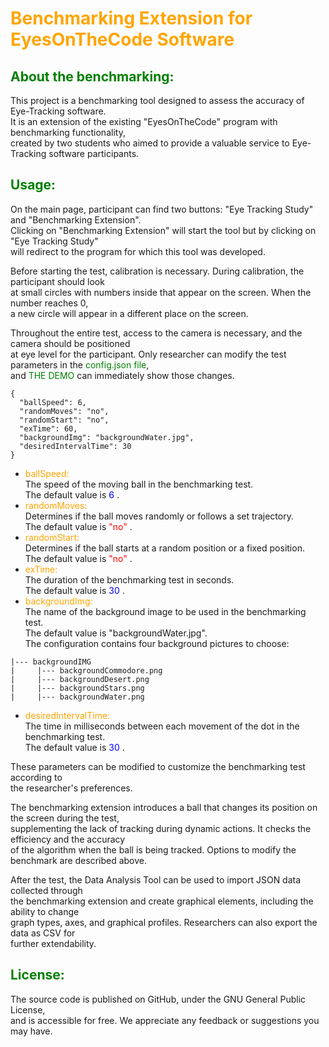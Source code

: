 # <font color="orange">Benchmarking Extension for EyesOnTheCode Software </font> 

##  <font color="green">About the benchmarking: </font>

This project is a benchmarking tool designed to assess the accuracy of Eye-Tracking software.    
It is an extension of the existing "EyesOnTheCode" program with benchmarking functionality,    
created by two students who aimed to provide a valuable service to Eye-Tracking software participants.   


## <font color="green">Usage: </font>

On the main page, participant can find two buttons: "Eye Tracking Study" and "Benchmarking Extension".    
Clicking on "Benchmarking Extension" will start the tool but by clicking on "Eye Tracking Study"    
will redirect to the program for which this tool was developed.    

Before starting the test, calibration is necessary. During calibration, the participant should look    
at small circles with numbers inside that appear on the screen. When the number reaches 0,    
a new circle will appear in a different place on the screen.      

Throughout the entire test, access to the camera is necessary, and the camera should be positioned    
at eye level for the participant. Only researcher can modify the test parameters in the  <font color="green">config.json file</font>,    
and <font color="green">THE DEMO</font> can immediately show those changes.       


````
{
  "ballSpeed": 6,
  "randomMoves": "no",
  "randomStart": "no",
  "exTime": 60,
  "backgroundImg": "backgroundWater.jpg",
  "desiredIntervalTime": 30
}    
````



- <font color="orange">ballSpeed: </font>       
The speed of the moving ball in the benchmarking test.    
The default value is <font color="blue">6 </font>.   
- <font color="orange">randomMoves: </font>   
Determines if the ball moves randomly or follows a set trajectory.   
The default value is <font color="red">"no" </font>.   
- <font color="orange">randomStart: </font>    
Determines if the ball starts at a random position or a fixed position.      
The default value is <font color="red">"no" </font>.  
- <font color="orange">exTime: </font>   
The duration of the benchmarking test in seconds.   
The default value is <font color="blue">30 </font>.   
- <font color="orange">backgroundImg: </font>   
The name of the background image to be used in the benchmarking test.    
The default value is "backgroundWater.jpg".    
The configuration contains four background pictures to choose:   

````
|--- backgroundIMG
|     |--- backgroundCommodore.png
|     |--- backgroundDesert.png
|     |--- backgroundStars.png
|     |--- backgroundWater.png 
````   

- <font color="orange">desiredIntervalTime: </font>    
The time in milliseconds between each movement of the dot in the benchmarking test.     
The default value is <font color="blue">30 </font>.     

These parameters can be modified to customize the benchmarking test according to     
the researcher's preferences.

The benchmarking extension introduces a ball that changes its position on the screen during the test,    
supplementing the lack of tracking during dynamic actions. It checks the efficiency and the accuracy   
of the algorithm when the ball is being tracked. Options to modify the benchmark are described above.   

After the test, the Data Analysis Tool can be used to import JSON data collected through    
the benchmarking extension and create graphical elements, including the ability to change    
graph types, axes, and graphical profiles. Researchers can also export the data as CSV for    
further extendability.   

## <font color="green">License: </font>   

The source code is published on GitHub, under the GNU General Public License,    
and is accessible for free. We appreciate any feedback or suggestions you may have.   